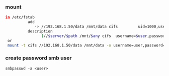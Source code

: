 ### mount
```bash
in /etc/fstab
          add
             -> //192.168.1.50/data /mnt/data cifs         uid=1000,username=user,password=123456,iocharset=utf8 defaults 0 0
          description
                (//$server/$path /mnt/$any cifs  username=$user,password=$password,iocharset=utf8 defaults 0 0)
 or
 mount -t cifs //192.168.1.50/data /mnt/data -o username=user,password=123456,iocharset=utf8 defaults 0 0
```                
### create password smb user
```nginx
smbpasswd -a <user>
```
